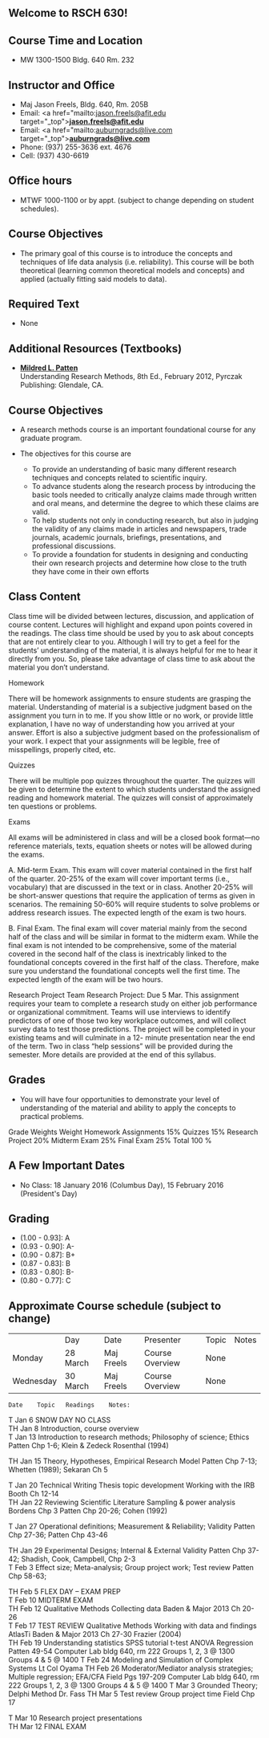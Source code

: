 ## Welcome to RSCH 630!

## Course Time and Location
- MW 1300-1500 Bldg. 640 Rm. 232

## Instructor and Office
- Maj Jason Freels, Bldg. 640, Rm. 205B
- Email: <a href="mailto:jason.freels@afit.edu target="_top"><b>jason.freels@afit.edu</b></a>
- Email: <a href="mailto:auburngrads@live.com target="_top"><b>auburngrads@live.com</b></a>
- Phone: (937) 255-3636 ext. 4676
- Cell:  (937) 430-6619

## Office hours
- MTWF 1000-1100 or by appt. (subject to change depending on student schedules).

## Course Objectives
- The primary goal of this course is to introduce the concepts and techniques of life data analysis (i.e. reliability).  This course will be both theoretical (learning common theoretical models and concepts) and applied (actually fitting said models to data). 

## Required Text

- None

## Additional Resources (Textbooks)
	 
- [__Mildred L. Patten__](http://www.amazon.com/Understanding-Research-Methods-Overview-Essentials/dp/1936523000)<br/>Understanding Research Methods, 8th Ed., February 2012, Pyrczak Publishing:  Glendale, CA.

## Course Objectives

- A research methods course is an important foundational course for any graduate program.  

- The objectives for this course are
 
    + To provide an understanding of basic many different research techniques and concepts related to scientific inquiry.  
    + To advance students along the research process by introducing the basic tools needed to critically analyze claims made through written and oral means, and determine the degree to which these claims are valid.  
    + To help students not only in conducting research, but also in judging the validity of any claims made in articles and newspapers, trade journals, academic journals, briefings, presentations, and professional discussions.  
    + To provide a foundation for students in designing and conducting their own research projects and determine how close to the truth they have come in their own efforts 

## Class Content

Class time will be divided between lectures, discussion, and application of course content.  Lectures will highlight and expand upon points covered in the readings.  The class time should be used by you to ask about concepts that are not entirely clear to you.  Although I will try to get a feel for the students’ understanding of the material, it is always helpful for me to hear it directly from you.  So, please take advantage of class time to ask about the material you don’t understand.  

Homework

There will be homework assignments to ensure students are grasping the material.  Understanding of material is a subjective judgment based on the assignment you turn in to me.  If you show little or no work, or provide little explanation, I have no way of understanding how you arrived at your answer.  Effort is also a subjective judgment based on the professionalism of your work.  I expect that your assignments will be legible, free of misspellings, properly cited, etc.  

Quizzes

There will be multiple pop quizzes throughout the quarter.  The quizzes will be given to determine the extent to which students understand the assigned reading and homework material.  The quizzes will consist of approximately ten questions or problems.  

Exams

All exams will be administered in class and will be a closed book format—no reference materials, texts, equation sheets or notes will be allowed during the exams.  

A.  Mid-term Exam.  This exam will cover material contained in the first half of the quarter.  20-25% of the exam will cover important terms (i.e., vocabulary) that are discussed in the text or in class.  Another 20-25% will be short-answer questions that require the application of terms as given in scenarios.  The remaining 50-60% will require students to solve problems or address research issues.  The expected length of the exam is two hours.

B.  Final Exam.  The final exam will cover material mainly from the second half of the class and will be similar in format to the midterm exam.  While the final exam is not intended to be comprehensive, some of the material covered in the second half of the class is inextricably linked to the foundational concepts covered in the first half of the class.  Therefore, make sure you understand the foundational concepts well the first time.  The expected length of the exam will be two hours.

Research Project
Team Research Project:  Due 5 Mar.  This assignment requires your team to complete a research
study on either job performance or organizational commitment. Teams will use interviews to identify predictors
of one of those two key workplace outcomes, and will collect survey data to test those predictions. The project will be completed in your existing teams and will culminate in a 12- minute presentation near the end of the term. Two in class “help sessions” will be provided during the semester.  More details are provided at the end of this syllabus.

## Grades

- You will have four opportunities to demonstrate your level of understanding of the material and ability to apply the concepts to practical problems.  

Grade Weights
	Weight
Homework Assignments	15%
Quizzes	15%
Research Project	20%
Midterm Exam 	25%
Final Exam	25%
Total	100 %

## A Few Important Dates
- No Class:   18 January 2016 (Columbus Day), 15 February 2016 (President's Day) 

## Grading
- (1.00 - 0.93]: A
- (0.93 - 0.90]: A-
- (0.90 - 0.87]: B+
- (0.87 - 0.83]: B
- (0.83 - 0.80]: B-
- (0.80 - 0.77]: C

## Approximate Course schedule (subject to change)

<table>
<th><td>Day</td><td>Date</td><td>Presenter</td><td>Topic</td><td>Notes</td></th>
<tr><td>Monday</td><td>28 March</td><td>Maj Freels</td><td>Course Overview</td><td>None</td></tr>
<tr><td>Wednesday</td><td>30 March</td><td>Maj Freels</td><td>Course Overview</td><td>None</td></tr>
</table>

	Date	Topic	Readings	Notes:
T	Jan 6	SNOW DAY NO CLASS		
TH	Jan 8	Introduction, course overview 		
 T	Jan 13	Introduction to research methods;  Philosophy of science; Ethics	Patten Chp 1-6; 
Klein & Zedeck
Rosenthal (1994)	

TH	Jan 15	Theory, Hypotheses, Empirical Research Model	Patten Chp 7-13;
Whetten (1989);
Sekaran Ch 5
	
T	Jan 20	Technical Writing
Thesis topic development
Working with the IRB	Booth Ch 12-14	
TH	Jan 22	Reviewing Scientific Literature
Sampling & power analysis	Bordens Chp 3
Patten Chp 20-26;
Cohen (1992)
	
T	Jan 27	Operational definitions;
Measurement & Reliability; Validity	Patten Chp 27-36;  Patten Chp 43-46
	
TH	Jan 29	Experimental Designs; Internal & External Validity	Patten Chp 37-42;
Shadish, Cook, Campbell, Chp 2-3	
T	Feb 3	Effect size; Meta-analysis; Group project work; Test review	Patten Chp 58-63;
	
TH	Feb 5	FLEX DAY – EXAM PREP		
T	Feb 10	MIDTERM EXAM		
TH	Feb 12	Qualitative Methods
Collecting data	Baden & Major 2013
Ch 20-26	
T	Feb 17	TEST REVIEW
Qualitative Methods
Working with data and findings
AtlasTi	Baden & Major 2013
Ch 27-30
Frazier (2004)	
TH	Feb 19	Understanding statistics
SPSS tutorial
t-test
ANOVA
Regression	Patten 49-54	Computer Lab bldg 640, rm 222
Groups 1, 2, 3 @ 1300
Groups 4 & 5 @ 1400
T	Feb 24	Modeling and Simulation of Complex Systems		Lt Col Oyama
TH	Feb 26	Moderator/Mediator analysis strategies; Multiple regression; EFA/CFA	Field Pgs 197-209	Computer Lab bldg 640, rm 222
Groups 1, 2, 3 @ 1300
Groups 4 & 5 @ 1400
T	Mar 3	Grounded Theory; Delphi Method		Dr. Fass
TH	Mar 5	Test review
Group project time	Field Chp 17
	
T	Mar 10	Research project presentations		
TH	Mar 12	FINAL EXAM		
